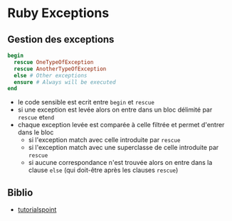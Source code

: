 # Ruby Exceptions

## Gestion des exceptions

```ruby
begin
  rescue OneTypeOfException
  rescue AnotherTypeOfException
  else # Other exceptions
  ensure # Always will be executed
end
```

- le code sensible est ecrit entre `begin` et `rescue`
- si une exception est levée alors on entre dans un bloc délimité par `rescue` et`end`
- chaque exception levée est comparée à celle filtrée et permet d'entrer dans le bloc
    - si l'exception match avec celle introduite par `rescue`
    - si l'exception match avec une superclasse de celle introduite par `rescue`
    - si aucune correspondance n'est trouvée alors on entre dans la clause `else` (qui doit-être après les clauses `rescue`)



## Biblio

- [tutorialspoint](https://www.tutorialspoint.com/ruby/ruby_exceptions.htm)

